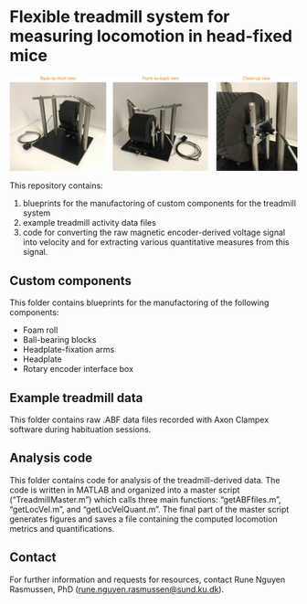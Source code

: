 # Flexible treadmill system for measuring locomotion in head-fixed mice

![](Photos/setup.png)

This repository contains: 

1) blueprints for the manufactoring of custom components for the treadmill system
2) example treadmill activity data files
3) code for converting the raw magnetic encoder-derived voltage signal into velocity and for extracting various quantitative measures from this signal.

Custom components 
--------
This folder contains blueprints for the manufactoring of the following components:

<ul>
<li> Foam roll
<li> Ball-bearing blocks
<li> Headplate-fixation arms
<li> Headplate
<li> Rotary encoder interface box  
</ul>

Example treadmill data
--------
This folder contains raw .ABF data files recorded with Axon Clampex software during habituation sessions.

Analysis code
--------
This folder contains code for analysis of the treadmill-derived data. The code is written in MATLAB and organized into a master script (“TreadmillMaster.m”) which calls three main functions: “getABFfiles.m”, “getLocVel.m”, and “getLocVelQuant.m”. The final part of the master script generates figures and saves a file containing the computed locomotion metrics and quantifications.

Contact
--------
For further information and requests for resources, contact Rune Nguyen Rasmussen, PhD (rune.nguyen.rasmussen@sund.ku.dk).
